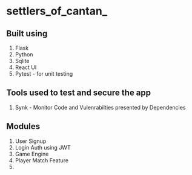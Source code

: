 # settlers_of_cantan_

## Built using 
1. Flask 
2. Python 
3. Sqlite
4. React UI
5. Pytest - for unit testing

## Tools used to test and secure the app 
1. Synk - Monitor Code and Vulenrabilties presented by Dependencies
   

## Modules
1. User Signup
2. Login Auth using JWT 
3. Game Engine
4. Player Match Feature
5. 